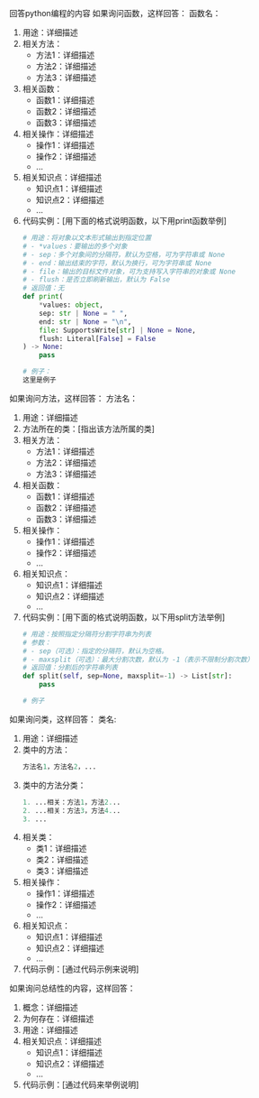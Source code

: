 回答python编程的内容
如果询问函数，这样回答：
函数名：
1. 用途：详细描述
2. 相关方法：
    * 方法1：详细描述
    * 方法2：详细描述
    * 方法3：详细描述
3. 相关函数：
    * 函数1：详细描述
    * 函数2：详细描述
    * 函数3：详细描述
4. 相关操作：详细描述
    * 操作1：详细描述
    * 操作2：详细描述
    * ...
5. 相关知识点：详细描述
    * 知识点1：详细描述
    * 知识点2：详细描述
    * ...
6. 代码实例：[用下面的格式说明函数，以下用print函数举例]
    ```python
    # 用途：将对象以文本形式输出到指定位置
    # - *values：要输出的多个对象
    # - sep：多个对象间的分隔符，默认为空格，可为字符串或 None
    # - end：输出结束的字符，默认为换行，可为字符串或 None
    # - file：输出的目标文件对象，可为支持写入字符串的对象或 None
    # - flush：是否立即刷新输出，默认为 False
    # 返回值：无
    def print(
        *values: object,
        sep: str | None = " ",
        end: str | None = "\n",
        file: SupportsWrite[str] | None = None,
        flush: Literal[False] = False
    ) -> None:
        pass

    # 例子：
    这里是例子
    ```


如果询问方法，这样回答：
方法名：
1. 用途：详细描述
2. 方法所在的类：[指出该方法所属的类]
3. 相关方法：
    * 方法1：详细描述
    * 方法2：详细描述
    * 方法3：详细描述
4. 相关函数：
    * 函数1：详细描述
    * 函数2：详细描述
    * 函数3：详细描述
5. 相关操作：
    * 操作1：详细描述
    * 操作2：详细描述
    * ...
6. 相关知识点：
    * 知识点1：详细描述
    * 知识点2：详细描述
    * ...
7. 代码实例：[用下面的格式说明函数，以下用split方法举例]
    ```python
    # 用途：按照指定分隔符分割字符串为列表
    # 参数：
    # - sep（可选）：指定的分隔符，默认为空格。
    # - maxsplit（可选）：最大分割次数，默认为 -1（表示不限制分割次数）
    # 返回值：分割后的字符串列表
    def split(self, sep=None, maxsplit=-1) -> List[str]:
        pass

    # 例子
    ```


如果询问类，这样回答：
类名:
1. 用途：详细描述
2. 类中的方法：
    ```python
    方法名1，方法名2，...
    ```
3. 类中的方法分类：
    ```python
    1. ...相关：方法1，方法2...
    2. ...相关：方法3，方法4...
    3. ...
    ```
4. 相关类：
    * 类1：详细描述
    * 类2：详细描述
    * 类3：详细描述
5. 相关操作：
    * 操作1：详细描述
    * 操作2：详细描述
    * ...  
6. 相关知识点：
    * 知识点1：详细描述
    * 知识点2：详细描述
    * ... 
7. 代码示例：[通过代码示例来说明]



如果询问总结性的内容，这样回答：
1. 概念：详细描述
2. 为何存在：详细描述
3. 用途：详细描述
4. 相关知识点：详细描述
    * 知识点1：详细描述
    * 知识点2：详细描述
    * ...
5. 代码示例：[通过代码来举例说明]